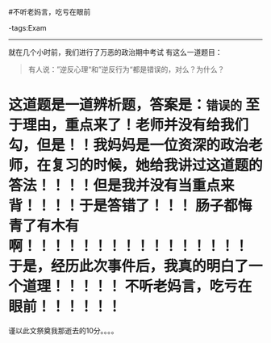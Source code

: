 #不听老妈言，吃亏在眼前

-tags:Exam

-----

就在几个小时前，我们进行了万恶的政治期中考试
有这么一道题目：
>有人说：”逆反心理“和”逆反行为“都是错误的，对么？为什么？

这道题是一道辨析题，答案是：`错误的`
至于理由，重点来了！老师并没有给我们勾，但是！！我妈妈是一位资深的政治老师，在复习的时候，她给我讲过这道题的答法！！！！但是我并没有当重点来背！！！！于是答错了！！！
肠子都悔青了有木有啊！！！！！！！！！！！！！！！！
于是，经历此次事件后，我真的明白了一个道理！！！！！
**不听老妈言，吃亏在眼前！！！！！！**
==========================

谨以此文祭奠我那逝去的10分。。。。